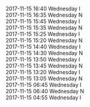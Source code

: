 2017-11-15 16:40 Wednesday  I  
2017-11-15 16:35 Wednesday  N  
2017-11-15 15:45 Wednesday  I  
2017-11-15 15:35 Wednesday  N  
2017-11-15 15:25 Wednesday  I  
2017-11-15 15:20 Wednesday  N  
2017-11-15 14:40 Wednesday  I  
2017-11-15 14:30 Wednesday  N  
2017-11-15 13:50 Wednesday  I  
2017-11-15 13:45 Wednesday  N  
2017-11-15 13:20 Wednesday  I  
2017-11-15 13:05 Wednesday  N  
2017-11-15 06:45 Wednesday  I  
2017-11-15 06:40 Wednesday  N  
2017-11-15 04:55 Wednesday  I  
